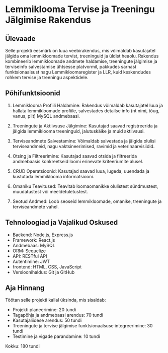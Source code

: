 # Lemmiklooma Tervise ja Treeningu Jälgimise Rakendus

## Ülevaade

Selle projekti eesmärk on luua veebirakendus, mis võimaldab kasutajatel jälgida oma lemmikloomade tervist, treeninguid ja üldist heaolu. Rakendus kombineerib lemmikloomade andmete haldamise, treeningute jälgimise ja terviseinfo salvestamise ühtsesse platvormil, pakkudes sarnast funktsionaalsust nagu Lemmikloomaregister ja LLR, kuid keskendudes rohkem tervise ja treeningu aspektidele.

## Põhifunktsioonid

1. Lemmiklooma Profiili Haldamine: Rakendus võimaldab kasutajatel luua ja hallata lemmikloomade profiile, salvestades detailse info (nt nimi, tõug, vanus, pilt) MySQL andmebaasi.

2. Treeningute ja Aktiivsuse Jälgimine: Kasutajad saavad registreerida ja jälgida lemmiklooma treeninguid, jalutuskäike ja muid aktiivsusi.

3. Terviseandmete Salvestamine: Võimaldab salvestada ja jälgida olulisi terviseandmeid, nagu vaktsineerimised, ravimid ja veterinaarvisiidid.

4. Otsing ja Filtreerimine: Kasutajad saavad otsida ja filtreerida andmebaasis konkreetseid loomi erinevate kriteeriumite alusel.

5. CRUD Operatsioonid: Kasutajad saavad luua, lugeda, uuendada ja kustutada lemmiklooma informatsiooni.

6. Omaniku Teavitused: Teavitab loomaomanikke olulistest sündmustest, muudatustest või meeldetuletustest.

7. Seotud Andmed: Loob seoseid lemmikloomade, omanike, treeningute ja terviseandmete vahel.

## Tehnoloogiad ja Vajalikud Oskused

- Backend: Node.js, Express.js
- Framework: React.js
- Andmebaas: MySQL
- ORM: Sequelize
- API: RESTful API
- Autentimine: JWT
- frontend: HTML, CSS, JavaScript
- Versioonihaldus: Git ja GitHub

## Aja Hinnang

Töötan selle projekti kallal üksinda, mis sisaldab:
- Projekti planeerimine: 20 tundi
- Tagapõhja ja andmebaasi arendus: 70 tundi
- Kasutajaliidese arendus: 50 tundi
- Treeningute ja tervise jälgimise funktsionaalsuse integreerimine: 30 tundi
- Testimine ja vigade parandamine: 10 tundi

Kokku: 180 tundi

